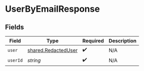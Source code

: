 # UserByEmailResponse


## Fields

| Field                                                             | Type                                                              | Required                                                          | Description                                                       |
| ----------------------------------------------------------------- | ----------------------------------------------------------------- | ----------------------------------------------------------------- | ----------------------------------------------------------------- |
| `user`                                                            | [shared.RedactedUser](../../../sdk/models/shared/redacteduser.md) | :heavy_check_mark:                                                | N/A                                                               |
| `userId`                                                          | *string*                                                          | :heavy_check_mark:                                                | N/A                                                               |